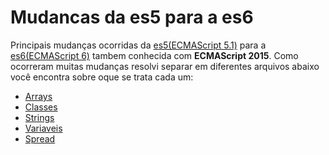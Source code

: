 # Mudancas da es5 para a es6
Principais mudanças ocorridas da [es5(ECMAScript 5.1)](http://www.ecma-international.org/ecma-262/5.1/) para a [es6(ECMAScript 6)](http://www.ecma-international.org/ecma-262/6.0/) tambem conhecida com **ECMAScript 2015**.
Como ocorreram muitas mudanças resolvi separar em diferentes arquivos abaixo você encontra sobre oque se trata cada um:

- [Arrays](https://github.com/codermarcos/javascript/frontend-weekly/tree/master/mudancas-da-es5-para-a-es6/arrays)
- [Classes](https://github.com/codermarcos/javascript/frontend-weekly/tree/master/mudancas-da-es5-para-a-es6/classes)
- [Strings](https://github.com/codermarcos/javascript/frontend-weekly/tree/master/mudancas-da-es5-para-a-es6/strings)
- [Variaveis](https://github.com/codermarcos/javascript/frontend-weekly/tree/master/mudancas-da-es5-para-a-es6/variaveis)
- [Spread](https://github.com/codermarcos/javascript/frontend-weekly/tree/master/mudancas-da-es5-para-a-es6/spread)
